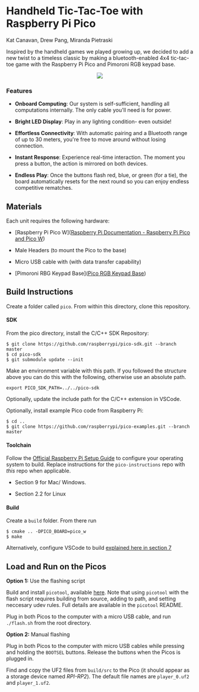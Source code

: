 # Handheld Tic-Tac-Toe with Raspberry Pi Pico

Kat Canavan, Drew Pang, Miranda Pietraski

Inspired by the handheld games we played growing up, we decided to add a new twist to a timeless classic by making a bluetooth-enabled 4x4 tic-tac-toe game with the Raspberry Pi Pico and Pimoroni RGB keypad base.

<div align="center">
    <img src="demo/picodemo30fps.gif">
</div>

### Features

- **Onboard Computing**: Our system is self-sufficient, handling all computations internally. The only cable you'll need is for power.

- **Bright LED Display**: Play in any lighting condition- even outside!

- **Effortless Connectivity**: With automatic pairing and a Bluetooth range of up to 30 meters, you're free to move around without losing connection.

- **Instant Response**: Experience real-time interaction. The moment you press a button, the action is mirrored on both devices.

- **Endless Play**: Once the buttons flash red, blue, or green (for a tie), the board automatically resets for the next round so you can enjoy endless competitive rematches.

## Materials

Each unit requires the following hardware:

- [Raspberry Pi Pico W]([Raspberry Pi Documentation - Raspberry Pi Pico and Pico W](https://www.raspberrypi.com/documentation/microcontrollers/raspberry-pi-pico.html))

- Male Headers (to mount the Pico to the base)

- Micro USB cable with (with data transfer capability)

- [Pimoroni RBG Keypad Base]([Pico RGB Keypad Base](https://shop.pimoroni.com/products/pico-rgb-keypad-base?variant=32369517166675))

## Build Instructions

Create a folder called `pico`. From within this directory, clone this repository.

#### SDK

From the pico directory, install the C/C++ SDK Repository:

```
$ git clone https://github.com/raspberrypi/pico-sdk.git --branch master
$ cd pico-sdk
$ git submodule update --init
```

Make an environment variable with this path. If you followed the structure above you can do this with the following, otherwise use an absolute path.

```
export PICO_SDK_PATH=../../pico-sdk
```

Optionally, update the include path for the C/C++ extension in VSCode.

Optionally, install example Pico code from Raspberry Pi:

```
$ cd ..
$ git clone https://github.com/raspberrypi/pico-examples.git --branch master
```

#### Toolchain

Follow the [Official Raspberry Pi Setup Guide](https://datasheets.raspberrypi.com/pico/getting-started-with-pico.pdf) to configure your operating system to build. Replace instructions for the `pico-instructions` repo with _this_ repo when applicable.

- Section 9 for Mac/ Windows.

- Section 2.2 for Linux

#### Build

Create a `build` folder. From there run

```
$ cmake .. -DPICO_BOARD=pico_w
$ make
```

Alternatively, configure VSCode to build [explained here in section 7](https://datasheets.raspberrypi.com/pico/getting-started-with-pico.pdf)

## Load and Run on the Picos

**Option 1:** Use the flashing script

Build and install `picotool`, available [here](https://github.com/raspberrypi/picotool). Note that using `picotool` with the flash script requires building from source, adding to path, and setting neccesary udev rules. Full details are available in the `picotool` README.

Plug in both Picos to the computer with a micro USB cable, and run `./flash.sh` from the root directory.

**Option 2:** Manual flashing

Plug in both Picos to the computer with micro USB cables while pressing and holding the `BOOTSEL` buttons. Release the buttons when the Picos is plugged in.

Find and copy the UF2 files from `build/src` to the Pico (it should appear as a storage device named *RPI-RP2*). The default file names are `player_0.uf2` and `player_1.uf2`.
